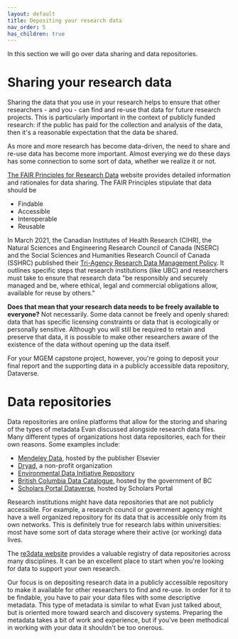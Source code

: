```yaml
---
layout: default
title: Depositing your research data
nav_order: 5
has_children: true
---
```


In this section we will go over data sharing and data repositories.

# Sharing your research data

Sharing the data that you use in your research helps to ensure that other researchers - and you - can find and re-use that data for future research projects. This is particularly important in the context of publicly funded research: if the public has paid for the collection and analysis of the data, then it's a reasonable expectation that the data be shared.

As more and more research has become data-driven, the need to share and re-use data has become more important. Almost everying we do these days has some connection to some sort of data, whether we realize it or not.

[The FAIR Principles for Research Data](https://www.go-fair.org/fair-principles/) website provides detailed information and rationales for data sharing. The FAIR Principles stipulate that data should be

- Findable
- Accessible
- Interoperable
- Reusable

In March 2021, the Canadian Institutes of Health Research (CIHR), the Natural Sciences and Engineering Research Council of Canada (NSERC) and the Social Sciences and Humanities Research Council of Canada (SSHRC) published their [Tri-Agency Research Data Management Policy](http://science.gc.ca/eic/site/063.nsf/eng/h_97610.html). It outlines specific steps that research institutions (like UBC) and researchers must take to ensure that research data "be responsibly and securely managed and be, where ethical, legal and commercial obligations allow, available for reuse by others."

**Does that mean that your research data needs to be freely available to everyone?** Not necessarily. Some data cannot be freely and openly shared: data that has specific licensing constraints or data that is ecologically or personally sensitive. Although you will still be required to retain and preserve that data, it is possible to make other researchers aware of the existence of the data without opening up the data itself.

For your MGEM capstone project, however, you're going to deposit your final report and the supporting data in a publicly accessible data repository, Dataverse.

# Data repositories

Data repositories are online platforms that allow for the storing and sharing of the types of metadata Evan discussed alongside research data files. Many different types of organizations host data repositories, each for their own reasons. Some examples include:

- [Mendeley Data](https://data.mendeley.com/), hosted by the publisher Elsevier
- [Dryad](https://datadryad.org/stash), a non-profit organization
- [Environmental Data Initiative Repository](https://portal.edirepository.org/nis/home.jsp)
- [British Columbia Data Catalogue](https://catalogue.data.gov.bc.ca), hosted by the government of BC
- [Scholars Portal Dataverse](https://dataverse.scholarsportal.info/), hosted by Scholars Portal

Research institutions might have data repositories that are not publicly accessible. For example, a research council or government agency might have a well organized repository for its data that is accessible only from its own networks. This is definitely true for research labs within universities: most have some sort of data storage where their active (or working) data lives.

The [re3data website](https://www.re3data.org/) provides a valuable registry of data repositories across many disciplines. It can be an excellent place to start when you're looking for data to support your own research.

Our focus is on depositing research data in a publicly accessible repository to make it available for other researchers to find and re-use. In order for it to be findable, you have to pair your data files with some descriptive metadata. This type of metadata is similar to what Evan just talked about, but is oriented more toward search and discovery systems. Preparing the metadata takes a bit of work and experience, but if you've been methodical in working with your data it shouldn't be too onerous.
